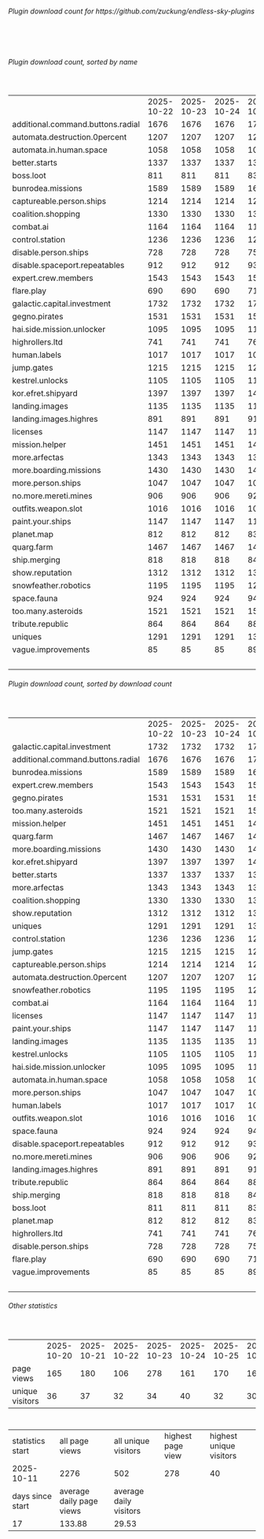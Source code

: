<h6>Plugin download count for https://github.com/zuckung/endless-sky-plugins</h6><br>
<br>
<h6>Plugin download count, sorted by name</h6><sub><sup><br>
<table>
	<tr>
		<td></td>
		<td>2025-10-22</td>
		<td>2025-10-23</td>
		<td>2025-10-24</td>
		<td>2025-10-25</td>
		<td>2025-10-26</td>
		<td>2025-10-27</td>
		<td>2025-10-28</td>
		<td>today +</td>
	</tr>
	<tr>
		<td>additional.command.buttons.radial</td>
		<td>1676</td>
		<td>1676</td>
		<td>1676</td>
		<td>1700</td>
		<td>1758</td>
		<td>1805</td>
		<td>1824</td>
		<td>+ 19</td>
	</tr>
	<tr>
		<td>automata.destruction.0percent</td>
		<td>1207</td>
		<td>1207</td>
		<td>1207</td>
		<td>1229</td>
		<td>1275</td>
		<td>1313</td>
		<td>1325</td>
		<td>+ 12</td>
	</tr>
	<tr>
		<td>automata.in.human.space</td>
		<td>1058</td>
		<td>1058</td>
		<td>1058</td>
		<td>1080</td>
		<td>1134</td>
		<td>1167</td>
		<td>1180</td>
		<td>+ 13</td>
	</tr>
	<tr>
		<td>better.starts</td>
		<td>1337</td>
		<td>1337</td>
		<td>1337</td>
		<td>1364</td>
		<td>1416</td>
		<td>1455</td>
		<td>1469</td>
		<td>+ 14</td>
	</tr>
	<tr>
		<td>boss.loot</td>
		<td>811</td>
		<td>811</td>
		<td>811</td>
		<td>834</td>
		<td>882</td>
		<td>920</td>
		<td>937</td>
		<td>+ 17</td>
	</tr>
	<tr>
		<td>bunrodea.missions</td>
		<td>1589</td>
		<td>1589</td>
		<td>1589</td>
		<td>1618</td>
		<td>1674</td>
		<td>1712</td>
		<td>1724</td>
		<td>+ 12</td>
	</tr>
	<tr>
		<td>captureable.person.ships</td>
		<td>1214</td>
		<td>1214</td>
		<td>1214</td>
		<td>1236</td>
		<td>1283</td>
		<td>1321</td>
		<td>1334</td>
		<td>+ 13</td>
	</tr>
	<tr>
		<td>coalition.shopping</td>
		<td>1330</td>
		<td>1330</td>
		<td>1330</td>
		<td>1355</td>
		<td>1407</td>
		<td>1447</td>
		<td>1459</td>
		<td>+ 12</td>
	</tr>
	<tr>
		<td>combat.ai</td>
		<td>1164</td>
		<td>1164</td>
		<td>1164</td>
		<td>1190</td>
		<td>1254</td>
		<td>1291</td>
		<td>1306</td>
		<td>+ 15</td>
	</tr>
	<tr>
		<td>control.station</td>
		<td>1236</td>
		<td>1236</td>
		<td>1236</td>
		<td>1258</td>
		<td>1322</td>
		<td>1355</td>
		<td>1371</td>
		<td>+ 16</td>
	</tr>
	<tr>
		<td>disable.person.ships</td>
		<td>728</td>
		<td>728</td>
		<td>728</td>
		<td>750</td>
		<td>798</td>
		<td>833</td>
		<td>844</td>
		<td>+ 11</td>
	</tr>
	<tr>
		<td>disable.spaceport.repeatables</td>
		<td>912</td>
		<td>912</td>
		<td>912</td>
		<td>936</td>
		<td>983</td>
		<td>1021</td>
		<td>1034</td>
		<td>+ 13</td>
	</tr>
	<tr>
		<td>expert.crew.members</td>
		<td>1543</td>
		<td>1543</td>
		<td>1543</td>
		<td>1565</td>
		<td>1617</td>
		<td>1649</td>
		<td>1664</td>
		<td>+ 15</td>
	</tr>
	<tr>
		<td>flare.play</td>
		<td>690</td>
		<td>690</td>
		<td>690</td>
		<td>711</td>
		<td>762</td>
		<td>799</td>
		<td>812</td>
		<td>+ 13</td>
	</tr>
	<tr>
		<td>galactic.capital.investment</td>
		<td>1732</td>
		<td>1732</td>
		<td>1732</td>
		<td>1758</td>
		<td>1808</td>
		<td>1843</td>
		<td>1855</td>
		<td>+ 12</td>
	</tr>
	<tr>
		<td>gegno.pirates</td>
		<td>1531</td>
		<td>1531</td>
		<td>1531</td>
		<td>1558</td>
		<td>1609</td>
		<td>1643</td>
		<td>1657</td>
		<td>+ 14</td>
	</tr>
	<tr>
		<td>hai.side.mission.unlocker</td>
		<td>1095</td>
		<td>1095</td>
		<td>1095</td>
		<td>1116</td>
		<td>1165</td>
		<td>1200</td>
		<td>1212</td>
		<td>+ 12</td>
	</tr>
	<tr>
		<td>highrollers.ltd</td>
		<td>741</td>
		<td>741</td>
		<td>741</td>
		<td>764</td>
		<td>811</td>
		<td>842</td>
		<td>855</td>
		<td>+ 13</td>
	</tr>
	<tr>
		<td>human.labels</td>
		<td>1017</td>
		<td>1017</td>
		<td>1017</td>
		<td>1041</td>
		<td>1088</td>
		<td>1120</td>
		<td>1133</td>
		<td>+ 13</td>
	</tr>
	<tr>
		<td>jump.gates</td>
		<td>1215</td>
		<td>1215</td>
		<td>1215</td>
		<td>1240</td>
		<td>1290</td>
		<td>1322</td>
		<td>1336</td>
		<td>+ 14</td>
	</tr>
	<tr>
		<td>kestrel.unlocks</td>
		<td>1105</td>
		<td>1105</td>
		<td>1105</td>
		<td>1129</td>
		<td>1180</td>
		<td>1212</td>
		<td>1223</td>
		<td>+ 11</td>
	</tr>
	<tr>
		<td>kor.efret.shipyard</td>
		<td>1397</td>
		<td>1397</td>
		<td>1397</td>
		<td>1417</td>
		<td>1467</td>
		<td>1504</td>
		<td>1519</td>
		<td>+ 15</td>
	</tr>
	<tr>
		<td>landing.images</td>
		<td>1135</td>
		<td>1135</td>
		<td>1135</td>
		<td>1157</td>
		<td>1206</td>
		<td>1239</td>
		<td>1253</td>
		<td>+ 14</td>
	</tr>
	<tr>
		<td>landing.images.highres</td>
		<td>891</td>
		<td>891</td>
		<td>891</td>
		<td>913</td>
		<td>961</td>
		<td>995</td>
		<td>1009</td>
		<td>+ 14</td>
	</tr>
	<tr>
		<td>licenses</td>
		<td>1147</td>
		<td>1147</td>
		<td>1147</td>
		<td>1171</td>
		<td>1226</td>
		<td>1263</td>
		<td>1277</td>
		<td>+ 14</td>
	</tr>
	<tr>
		<td>mission.helper</td>
		<td>1451</td>
		<td>1451</td>
		<td>1451</td>
		<td>1473</td>
		<td>1532</td>
		<td>1569</td>
		<td>1586</td>
		<td>+ 17</td>
	</tr>
	<tr>
		<td>more.arfectas</td>
		<td>1343</td>
		<td>1343</td>
		<td>1343</td>
		<td>1366</td>
		<td>1415</td>
		<td>1452</td>
		<td>1465</td>
		<td>+ 13</td>
	</tr>
	<tr>
		<td>more.boarding.missions</td>
		<td>1430</td>
		<td>1430</td>
		<td>1430</td>
		<td>1454</td>
		<td>1501</td>
		<td>1535</td>
		<td>1551</td>
		<td>+ 16</td>
	</tr>
	<tr>
		<td>more.person.ships</td>
		<td>1047</td>
		<td>1047</td>
		<td>1047</td>
		<td>1068</td>
		<td>1119</td>
		<td>1152</td>
		<td>1166</td>
		<td>+ 14</td>
	</tr>
	<tr>
		<td>no.more.mereti.mines</td>
		<td>906</td>
		<td>906</td>
		<td>906</td>
		<td>927</td>
		<td>973</td>
		<td>1005</td>
		<td>1016</td>
		<td>+ 11</td>
	</tr>
	<tr>
		<td>outfits.weapon.slot</td>
		<td>1016</td>
		<td>1016</td>
		<td>1016</td>
		<td>1037</td>
		<td>1084</td>
		<td>1116</td>
		<td>1130</td>
		<td>+ 14</td>
	</tr>
	<tr>
		<td>paint.your.ships</td>
		<td>1147</td>
		<td>1147</td>
		<td>1147</td>
		<td>1169</td>
		<td>1218</td>
		<td>1255</td>
		<td>1271</td>
		<td>+ 16</td>
	</tr>
	<tr>
		<td>planet.map</td>
		<td>812</td>
		<td>812</td>
		<td>812</td>
		<td>834</td>
		<td>879</td>
		<td>911</td>
		<td>924</td>
		<td>+ 13</td>
	</tr>
	<tr>
		<td>quarg.farm</td>
		<td>1467</td>
		<td>1467</td>
		<td>1467</td>
		<td>1488</td>
		<td>1537</td>
		<td>1572</td>
		<td>1585</td>
		<td>+ 13</td>
	</tr>
	<tr>
		<td>ship.merging</td>
		<td>818</td>
		<td>818</td>
		<td>818</td>
		<td>840</td>
		<td>903</td>
		<td>940</td>
		<td>957</td>
		<td>+ 17</td>
	</tr>
	<tr>
		<td>show.reputation</td>
		<td>1312</td>
		<td>1312</td>
		<td>1312</td>
		<td>1333</td>
		<td>1388</td>
		<td>1430</td>
		<td>1441</td>
		<td>+ 11</td>
	</tr>
	<tr>
		<td>snowfeather.robotics</td>
		<td>1195</td>
		<td>1195</td>
		<td>1195</td>
		<td>1220</td>
		<td>1271</td>
		<td>1306</td>
		<td>1320</td>
		<td>+ 14</td>
	</tr>
	<tr>
		<td>space.fauna</td>
		<td>924</td>
		<td>924</td>
		<td>924</td>
		<td>946</td>
		<td>991</td>
		<td>1023</td>
		<td>1035</td>
		<td>+ 12</td>
	</tr>
	<tr>
		<td>too.many.asteroids</td>
		<td>1521</td>
		<td>1521</td>
		<td>1521</td>
		<td>1547</td>
		<td>1598</td>
		<td>1636</td>
		<td>1652</td>
		<td>+ 16</td>
	</tr>
	<tr>
		<td>tribute.republic</td>
		<td>864</td>
		<td>864</td>
		<td>864</td>
		<td>885</td>
		<td>933</td>
		<td>965</td>
		<td>976</td>
		<td>+ 11</td>
	</tr>
	<tr>
		<td>uniques</td>
		<td>1291</td>
		<td>1291</td>
		<td>1291</td>
		<td>1313</td>
		<td>1363</td>
		<td>1400</td>
		<td>1412</td>
		<td>+ 12</td>
	</tr>
	<tr>
		<td>vague.improvements</td>
		<td>85</td>
		<td>85</td>
		<td>85</td>
		<td>89</td>
		<td>94</td>
		<td>98</td>
		<td>100</td>
		<td>+ 2</td>
	</tr>
	<tr>
		<td></td>
		<td></td>
		<td></td>
		<td></td>
		<td></td>
		<td></td>
		<td></td>
		<td>53199</td>
		<td>563</td>
	</tr>
</table>
</sub></sup>
<h6>Plugin download count, sorted by download count</h6><sub><sup><br>
<table>
	<tr>
		<td></td>
		<td>2025-10-22</td>
		<td>2025-10-23</td>
		<td>2025-10-24</td>
		<td>2025-10-25</td>
		<td>2025-10-26</td>
		<td>2025-10-27</td>
		<td>2025-10-28</td>
		<td>today +</td>
	</tr>
	<tr>
		<td>galactic.capital.investment</td>
		<td>1732</td>
		<td>1732</td>
		<td>1732</td>
		<td>1758</td>
		<td>1808</td>
		<td>1843</td>
		<td>1855</td>
		<td>+ 12</td>
	</tr>
	<tr>
		<td>additional.command.buttons.radial</td>
		<td>1676</td>
		<td>1676</td>
		<td>1676</td>
		<td>1700</td>
		<td>1758</td>
		<td>1805</td>
		<td>1824</td>
		<td>+ 19</td>
	</tr>
	<tr>
		<td>bunrodea.missions</td>
		<td>1589</td>
		<td>1589</td>
		<td>1589</td>
		<td>1618</td>
		<td>1674</td>
		<td>1712</td>
		<td>1724</td>
		<td>+ 12</td>
	</tr>
	<tr>
		<td>expert.crew.members</td>
		<td>1543</td>
		<td>1543</td>
		<td>1543</td>
		<td>1565</td>
		<td>1617</td>
		<td>1649</td>
		<td>1664</td>
		<td>+ 15</td>
	</tr>
	<tr>
		<td>gegno.pirates</td>
		<td>1531</td>
		<td>1531</td>
		<td>1531</td>
		<td>1558</td>
		<td>1609</td>
		<td>1643</td>
		<td>1657</td>
		<td>+ 14</td>
	</tr>
	<tr>
		<td>too.many.asteroids</td>
		<td>1521</td>
		<td>1521</td>
		<td>1521</td>
		<td>1547</td>
		<td>1598</td>
		<td>1636</td>
		<td>1652</td>
		<td>+ 16</td>
	</tr>
	<tr>
		<td>mission.helper</td>
		<td>1451</td>
		<td>1451</td>
		<td>1451</td>
		<td>1473</td>
		<td>1532</td>
		<td>1569</td>
		<td>1586</td>
		<td>+ 17</td>
	</tr>
	<tr>
		<td>quarg.farm</td>
		<td>1467</td>
		<td>1467</td>
		<td>1467</td>
		<td>1488</td>
		<td>1537</td>
		<td>1572</td>
		<td>1585</td>
		<td>+ 13</td>
	</tr>
	<tr>
		<td>more.boarding.missions</td>
		<td>1430</td>
		<td>1430</td>
		<td>1430</td>
		<td>1454</td>
		<td>1501</td>
		<td>1535</td>
		<td>1551</td>
		<td>+ 16</td>
	</tr>
	<tr>
		<td>kor.efret.shipyard</td>
		<td>1397</td>
		<td>1397</td>
		<td>1397</td>
		<td>1417</td>
		<td>1467</td>
		<td>1504</td>
		<td>1519</td>
		<td>+ 15</td>
	</tr>
	<tr>
		<td>better.starts</td>
		<td>1337</td>
		<td>1337</td>
		<td>1337</td>
		<td>1364</td>
		<td>1416</td>
		<td>1455</td>
		<td>1469</td>
		<td>+ 14</td>
	</tr>
	<tr>
		<td>more.arfectas</td>
		<td>1343</td>
		<td>1343</td>
		<td>1343</td>
		<td>1366</td>
		<td>1415</td>
		<td>1452</td>
		<td>1465</td>
		<td>+ 13</td>
	</tr>
	<tr>
		<td>coalition.shopping</td>
		<td>1330</td>
		<td>1330</td>
		<td>1330</td>
		<td>1355</td>
		<td>1407</td>
		<td>1447</td>
		<td>1459</td>
		<td>+ 12</td>
	</tr>
	<tr>
		<td>show.reputation</td>
		<td>1312</td>
		<td>1312</td>
		<td>1312</td>
		<td>1333</td>
		<td>1388</td>
		<td>1430</td>
		<td>1441</td>
		<td>+ 11</td>
	</tr>
	<tr>
		<td>uniques</td>
		<td>1291</td>
		<td>1291</td>
		<td>1291</td>
		<td>1313</td>
		<td>1363</td>
		<td>1400</td>
		<td>1412</td>
		<td>+ 12</td>
	</tr>
	<tr>
		<td>control.station</td>
		<td>1236</td>
		<td>1236</td>
		<td>1236</td>
		<td>1258</td>
		<td>1322</td>
		<td>1355</td>
		<td>1371</td>
		<td>+ 16</td>
	</tr>
	<tr>
		<td>jump.gates</td>
		<td>1215</td>
		<td>1215</td>
		<td>1215</td>
		<td>1240</td>
		<td>1290</td>
		<td>1322</td>
		<td>1336</td>
		<td>+ 14</td>
	</tr>
	<tr>
		<td>captureable.person.ships</td>
		<td>1214</td>
		<td>1214</td>
		<td>1214</td>
		<td>1236</td>
		<td>1283</td>
		<td>1321</td>
		<td>1334</td>
		<td>+ 13</td>
	</tr>
	<tr>
		<td>automata.destruction.0percent</td>
		<td>1207</td>
		<td>1207</td>
		<td>1207</td>
		<td>1229</td>
		<td>1275</td>
		<td>1313</td>
		<td>1325</td>
		<td>+ 12</td>
	</tr>
	<tr>
		<td>snowfeather.robotics</td>
		<td>1195</td>
		<td>1195</td>
		<td>1195</td>
		<td>1220</td>
		<td>1271</td>
		<td>1306</td>
		<td>1320</td>
		<td>+ 14</td>
	</tr>
	<tr>
		<td>combat.ai</td>
		<td>1164</td>
		<td>1164</td>
		<td>1164</td>
		<td>1190</td>
		<td>1254</td>
		<td>1291</td>
		<td>1306</td>
		<td>+ 15</td>
	</tr>
	<tr>
		<td>licenses</td>
		<td>1147</td>
		<td>1147</td>
		<td>1147</td>
		<td>1171</td>
		<td>1226</td>
		<td>1263</td>
		<td>1277</td>
		<td>+ 14</td>
	</tr>
	<tr>
		<td>paint.your.ships</td>
		<td>1147</td>
		<td>1147</td>
		<td>1147</td>
		<td>1169</td>
		<td>1218</td>
		<td>1255</td>
		<td>1271</td>
		<td>+ 16</td>
	</tr>
	<tr>
		<td>landing.images</td>
		<td>1135</td>
		<td>1135</td>
		<td>1135</td>
		<td>1157</td>
		<td>1206</td>
		<td>1239</td>
		<td>1253</td>
		<td>+ 14</td>
	</tr>
	<tr>
		<td>kestrel.unlocks</td>
		<td>1105</td>
		<td>1105</td>
		<td>1105</td>
		<td>1129</td>
		<td>1180</td>
		<td>1212</td>
		<td>1223</td>
		<td>+ 11</td>
	</tr>
	<tr>
		<td>hai.side.mission.unlocker</td>
		<td>1095</td>
		<td>1095</td>
		<td>1095</td>
		<td>1116</td>
		<td>1165</td>
		<td>1200</td>
		<td>1212</td>
		<td>+ 12</td>
	</tr>
	<tr>
		<td>automata.in.human.space</td>
		<td>1058</td>
		<td>1058</td>
		<td>1058</td>
		<td>1080</td>
		<td>1134</td>
		<td>1167</td>
		<td>1180</td>
		<td>+ 13</td>
	</tr>
	<tr>
		<td>more.person.ships</td>
		<td>1047</td>
		<td>1047</td>
		<td>1047</td>
		<td>1068</td>
		<td>1119</td>
		<td>1152</td>
		<td>1166</td>
		<td>+ 14</td>
	</tr>
	<tr>
		<td>human.labels</td>
		<td>1017</td>
		<td>1017</td>
		<td>1017</td>
		<td>1041</td>
		<td>1088</td>
		<td>1120</td>
		<td>1133</td>
		<td>+ 13</td>
	</tr>
	<tr>
		<td>outfits.weapon.slot</td>
		<td>1016</td>
		<td>1016</td>
		<td>1016</td>
		<td>1037</td>
		<td>1084</td>
		<td>1116</td>
		<td>1130</td>
		<td>+ 14</td>
	</tr>
	<tr>
		<td>space.fauna</td>
		<td>924</td>
		<td>924</td>
		<td>924</td>
		<td>946</td>
		<td>991</td>
		<td>1023</td>
		<td>1035</td>
		<td>+ 12</td>
	</tr>
	<tr>
		<td>disable.spaceport.repeatables</td>
		<td>912</td>
		<td>912</td>
		<td>912</td>
		<td>936</td>
		<td>983</td>
		<td>1021</td>
		<td>1034</td>
		<td>+ 13</td>
	</tr>
	<tr>
		<td>no.more.mereti.mines</td>
		<td>906</td>
		<td>906</td>
		<td>906</td>
		<td>927</td>
		<td>973</td>
		<td>1005</td>
		<td>1016</td>
		<td>+ 11</td>
	</tr>
	<tr>
		<td>landing.images.highres</td>
		<td>891</td>
		<td>891</td>
		<td>891</td>
		<td>913</td>
		<td>961</td>
		<td>995</td>
		<td>1009</td>
		<td>+ 14</td>
	</tr>
	<tr>
		<td>tribute.republic</td>
		<td>864</td>
		<td>864</td>
		<td>864</td>
		<td>885</td>
		<td>933</td>
		<td>965</td>
		<td>976</td>
		<td>+ 11</td>
	</tr>
	<tr>
		<td>ship.merging</td>
		<td>818</td>
		<td>818</td>
		<td>818</td>
		<td>840</td>
		<td>903</td>
		<td>940</td>
		<td>957</td>
		<td>+ 17</td>
	</tr>
	<tr>
		<td>boss.loot</td>
		<td>811</td>
		<td>811</td>
		<td>811</td>
		<td>834</td>
		<td>882</td>
		<td>920</td>
		<td>937</td>
		<td>+ 17</td>
	</tr>
	<tr>
		<td>planet.map</td>
		<td>812</td>
		<td>812</td>
		<td>812</td>
		<td>834</td>
		<td>879</td>
		<td>911</td>
		<td>924</td>
		<td>+ 13</td>
	</tr>
	<tr>
		<td>highrollers.ltd</td>
		<td>741</td>
		<td>741</td>
		<td>741</td>
		<td>764</td>
		<td>811</td>
		<td>842</td>
		<td>855</td>
		<td>+ 13</td>
	</tr>
	<tr>
		<td>disable.person.ships</td>
		<td>728</td>
		<td>728</td>
		<td>728</td>
		<td>750</td>
		<td>798</td>
		<td>833</td>
		<td>844</td>
		<td>+ 11</td>
	</tr>
	<tr>
		<td>flare.play</td>
		<td>690</td>
		<td>690</td>
		<td>690</td>
		<td>711</td>
		<td>762</td>
		<td>799</td>
		<td>812</td>
		<td>+ 13</td>
	</tr>
	<tr>
		<td>vague.improvements</td>
		<td>85</td>
		<td>85</td>
		<td>85</td>
		<td>89</td>
		<td>94</td>
		<td>98</td>
		<td>100</td>
		<td>+ 2</td>
	</tr>
	<tr>
		<td></td>
		<td></td>
		<td></td>
		<td></td>
		<td></td>
		<td></td>
		<td></td>
		<td>53199</td>
		<td>563</td>
	</tr>
</table>
</sub></sup>
<h6>Other statistics</h6><sub><sup><br>
<table>
	<tr>
		<td> </td>
		<td>2025-10-20</td>
		<td>2025-10-21</td>
		<td>2025-10-22</td>
		<td>2025-10-23</td>
		<td>2025-10-24</td>
		<td>2025-10-25</td>
		<td>2025-10-26</td>
		<td>2025-10-27</td>
		<td>2025-10-28</td>
	</tr>
	<tr>
		<td>page views</td>
		<td>165</td>
		<td>180</td>
		<td>106</td>
		<td>278</td>
		<td>161</td>
		<td>170</td>
		<td>165</td>
		<td>160</td>
		<td>46</td>
	</tr>
	<tr>
		<td>unique visitors</td>
		<td>36</td>
		<td>37</td>
		<td>32</td>
		<td>34</td>
		<td>40</td>
		<td>32</td>
		<td>30</td>
		<td>30</td>
		<td>12</td>
	</tr>
</table>
<br>
<table>
	<tr>
		<td>statistics start</td>
		<td>all page views</td>
		<td>all unique visitors</td>
		<td>highest page view</td>
		<td>highest unique visitors</td>
	</tr>
	<tr>
		<td>2025-10-11</td>
		<td>2276</td>
		<td>502</td>
		<td>278</td>
		<td>40</td>
	</tr>
	<tr>
		<td>days since start</td>
		<td>average daily page views</td>
		<td>average daily visitors</td>
		<td></td>
		<td></td>
	</tr>
	<tr>
		<td>17</td>
		<td>133.88</td>
		<td>29.53</td>
		<td></td>
		<td></td>
	</tr>
</table>
</sub></sup>

